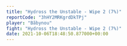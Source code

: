 ```yaml
---
title: "Hydross the Unstable - Wipe 2 (7%)"
reportCode: "3hHY2MRKgrdDkTPj"
player: "Bãbynou"
fight: "Hydross the Unstable - Wipe 2 (7%)"
date: 2021-10-06T18:48:50.877000+00:00
---
```

